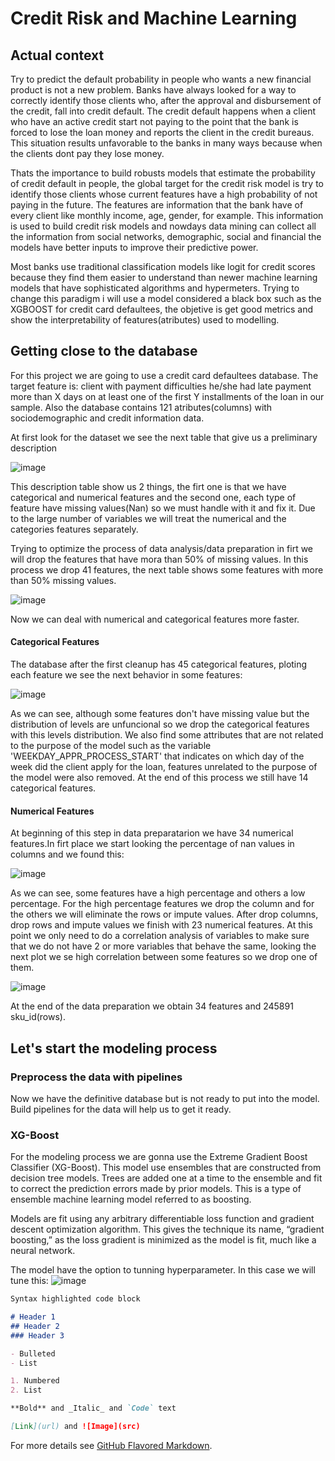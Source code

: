 # Credit Risk and Machine Learning

## Actual context
Try to predict the default probability in people who wants a new financial product is not a new problem. Banks have always looked for a way to correctly identify those clients who, after the approval and disbursement of the credit, fall into credit default. The credit default happens when a client who have an active credit start not paying  to the point that the bank is forced to lose the loan money and reports the client in the credit bureaus. This situation results unfavorable to the banks in many ways because when the clients dont pay they lose money.

Thats the importance to build robusts models that estimate the probability of credit default in people, the global target for the credit risk model is try to identify those clients whose current features have a high probability of not paying in the future. The features are information that the bank have of every client like monthly income, age, gender, for example. This information is used to build credit risk models and nowdays data mining can collect all the information from social networks, demographic, social and financial the models have better inputs to improve their predictive power.

Most banks use traditional classification models like logit for credit scores because they find them easier to understand than newer machine learning models that have sophisticated algorithms and hypermeters. Trying to change this paradigm i will use a model considered a black box such as the XGBOOST for credit card defaultees, the objetive is get good metrics and show the interpretability of features(atributes) used to modelling. 

## Getting close to the database

For this project we are going to use a credit card defaultees database. The target feature is: client with payment difficulties he/she had late payment more than X days on at least one of the first Y installments of the loan in our sample. Also the database contains 121 atributes(columns) with sociodemographic and credit information data.

At first look for the dataset we see the next table that give us a preliminary description 

![image](https://user-images.githubusercontent.com/88516507/140238277-708d7aa8-d4ce-4f8f-85c8-fff672e0b723.png)

This description table show us 2 things, the firt one is that we have categorical and numerical features and the second one, each type of feature have missing values(Nan) so we must handle with it and fix it. Due to the large number of variables we will treat the numerical and the categories features separately.

Trying to optimize the process of data analysis/data preparation in firt we will drop the features that have mora than 50% of missing values. In this process we drop 41 features, the next table shows some features with more than 50% missing values.

![image](https://user-images.githubusercontent.com/88516507/140239190-97f350bf-0a3e-4f90-b0a3-d8eb6a55b546.png)

Now we can deal with numerical and categorical features more faster. 

#### Categorical Features

The database after the first cleanup has 45 categorical features, ploting each feature we see the next behavior in some features:

![image](https://user-images.githubusercontent.com/88516507/140244992-5fbb281c-ade6-4854-a06f-00d0ef65df8c.png)

As we can see, although some features don't have missing value but the distribution of levels are unfuncional so we drop the categorical features with this levels distribution. 
We also find some attributes that are not related to the purpose of the model such as the variable 'WEEKDAY_APPR_PROCESS_START' that indicates on which day of the week did the client apply for the loan, features unrelated to the purpose of the model were also removed. At the end of this process we still have 14 categorical features.

#### Numerical Features

At beginning of this step in data preparatarion we have 34 numerical features.In firt place we start looking the percentage of nan values in columns and we found this:

![image](https://user-images.githubusercontent.com/88516507/140248058-b3a367f8-31c5-468a-a809-3839d9cde60a.png)

As we can see, some features have a high percentage and others a low percentage. For the high percentage features we drop the column and for the others we will eliminate the rows or impute values. After drop columns, drop rows and impute values we finish with 23 numerical features. At this point we only need to do a correlation analysis of variables to make sure that we do not have 2 or more variables that behave the same, looking the next plot we se high correlation between some features so we drop one of them.

![image](https://user-images.githubusercontent.com/88516507/140249065-92d0ccc2-398c-4e9b-b0dc-ce5740265726.png)

At the end of the data preparation we obtain 34 features and 245891 sku_id(rows).

## Let's start the modeling process

### Preprocess the data with pipelines

Now we have the definitive database but is not ready to put into the model. Build pipelines for the data will help us to get it ready.  

### XG-Boost
For the modeling process we are gonna use the Extreme Gradient Boost Classifier (XG-Boost). This model use ensembles that are constructed from decision tree models. Trees are added one at a time to the ensemble and fit to correct the prediction errors made by prior models. This is a type of ensemble machine learning model referred to as boosting.

Models are fit using any arbitrary differentiable loss function and gradient descent optimization algorithm. This gives the technique its name, “gradient boosting,” as the loss gradient is minimized as the model is fit, much like a neural network.

The model have the option to tunning hyperparameter. In this case we will tune this:
  ![image](https://user-images.githubusercontent.com/88516507/140250463-916e9a30-6c56-4a11-a7d5-5b6aff16125f.png)



```markdown
Syntax highlighted code block

# Header 1
## Header 2
### Header 3

- Bulleted
- List

1. Numbered
2. List

**Bold** and _Italic_ and `Code` text

[Link](url) and ![Image](src)
```

For more details see [GitHub Flavored Markdown](https://guides.github.com/features/mastering-markdown/).
